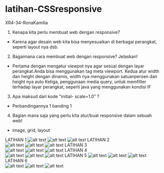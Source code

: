 # latihan-CSSresponsive
XR4-34-RonaKamilia
1. Kenapa kita perlu membuat web dengan responsive?
-   Karena agar desain web kita bisa menyesuaikan di berbagai perangkat, seperti layout nya dsb.
2. Bagaimana cara membuat web dengan responsive? Jelaskan!
-   Pertama dengan mengatur viewpot nya agar sesuai dengan layar perangkat.Anda bisa menggunakan tag meta viewport.
    Kedua atur width dan height dengan dinamis, width nya menggunakan satuanpersen dan height nya auto
    Ketiga, penggunaan media query, untuk memfilter terhadap layar perangkat, seperti java yang menggunakan kondisi IF
3.  Apa maksud dari kode "initial- scale=1.0” ?
-   Perbandingannya 1 banding 1
4. Bagian mana saja yang perlu kita atur/buat responsive dalam sebuah web!
-   image, grid, layout

LATIHAN 1
![alt text](https://github.com/ronakamilia27rpl/latihan-CSSresponsive/blob/master/1A.png)
![alt text](https://github.com/ronakamilia27rpl/latihan-CSSresponsive/blob/master/1B.png)
![alt text](https://github.com/ronakamilia27rpl/latihan-CSSresponsive/blob/master/1C.png)
LATIHAN 2   
![alt text](https://github.com/ronakamilia27rpl/latihan-CSSresponsive/blob/master/2A.png)
![alt text](https://github.com/ronakamilia27rpl/latihan-CSSresponsive/blob/master/2B.png)
![alt text](https://github.com/ronakamilia27rpl/latihan-CSSresponsive/blob/master/2C.png)
LATIHAN 3   
![alt text](https://github.com/ronakamilia27rpl/latihan-CSSresponsive/blob/master/3A.png)
![alt text](https://github.com/ronakamilia27rpl/latihan-CSSresponsive/blob/master/3B.png)
![alt text](https://github.com/ronakamilia27rpl/latihan-CSSresponsive/blob/master/3C.png)
LATIHAN 4  
![alt text](https://github.com/ronakamilia27rpl/latihan-CSSresponsive/blob/master/4A.png)
![alt text](https://github.com/ronakamilia27rpl/latihan-CSSresponsive/blob/master/4B.png)
![alt text](https://github.com/ronakamilia27rpl/latihan-CSSresponsive/blob/master/3C.png)
LATIHAN 5
![alt text](https://github.com/ronakamilia27rpl/latihan-CSSresponsive/blob/master/5A.png)
![alt text](https://github.com/ronakamilia27rpl/latihan-CSSresponsive/blob/master/5B.png)
![alt text](https://github.com/ronakamilia27rpl/latihan-CSSresponsive/blob/master/5C.png)
LATIHAN 6  
![alt text](https://github.com/ronakamilia27rpl/latihan-CSSresponsive/blob/master/6A.png)
![alt text](https://github.com/ronakamilia27rpl/latihan-CSSresponsive/blob/master/6B.png)
![alt text](https://github.com/ronakamilia27rpl/latihan-CSSresponsive/blob/master/6C.png)
